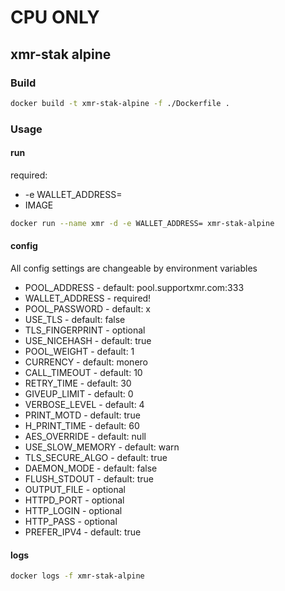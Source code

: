 # CPU ONLY

## xmr-stak alpine

### Build

``` bash
docker build -t xmr-stak-alpine -f ./Dockerfile .
```

### Usage

#### run

required:
* -e WALLET_ADDRESS=
* IMAGE

``` bash
docker run --name xmr -d -e WALLET_ADDRESS= xmr-stak-alpine
```

#### config

All config settings are changeable by environment variables

* POOL_ADDRESS          - default: pool.supportxmr.com:333
* WALLET_ADDRESS        - required!
* POOL_PASSWORD         - default: x
* USE_TLS               - default: false
* TLS_FINGERPRINT       - optional
* USE_NICEHASH          - default: true
* POOL_WEIGHT           - default: 1
* CURRENCY              - default: monero
* CALL_TIMEOUT          - default: 10
* RETRY_TIME            - default: 30
* GIVEUP_LIMIT          - default: 0
* VERBOSE_LEVEL         - default: 4
* PRINT_MOTD            - default: true
* H_PRINT_TIME          - default: 60
* AES_OVERRIDE          - default: null
* USE_SLOW_MEMORY       - default: warn
* TLS_SECURE_ALGO       - default: true
* DAEMON_MODE           - default: false
* FLUSH_STDOUT          - default: true
* OUTPUT_FILE           - optional
* HTTPD_PORT            - optional
* HTTP_LOGIN            - optional
* HTTP_PASS             - optional
* PREFER_IPV4           - default: true

#### logs

``` bash
docker logs -f xmr-stak-alpine
```
